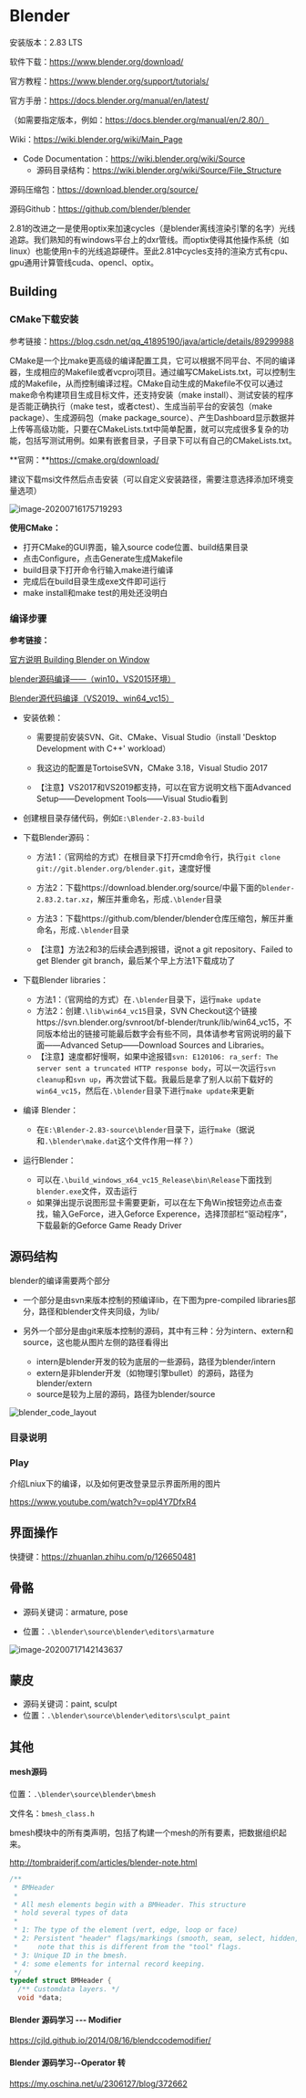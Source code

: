 # Blender

安装版本：2.83 LTS

软件下载：https://www.blender.org/download/

官方教程：https://www.blender.org/support/tutorials/

官方手册：https://docs.blender.org/manual/en/latest/

（如需要指定版本，例如：https://docs.blender.org/manual/en/2.80/）

Wiki：https://wiki.blender.org/wiki/Main_Page

- Code Documentation：https://wiki.blender.org/wiki/Source
  - 源码目录结构：https://wiki.blender.org/wiki/Source/File_Structure

源码压缩包：https://download.blender.org/source/

源码Github：https://github.com/blender/blender

2.81的改进之一是使用optix来加速cycles（是blender离线渲染引擎的名字）光线追踪。我们熟知的有windows平台上的dxr管线。而optix使得其他操作系统（如linux）也能使用n卡的光线追踪硬件。至此2.81中cycles支持的渲染方式有cpu、gpu通用计算管线cuda、opencl、optix。

## Building

### CMake下载安装

参考链接：https://blog.csdn.net/qq_41895190/java/article/details/89299988

CMake是一个比make更高级的编译配置工具，它可以根据不同平台、不同的编译器，生成相应的Makefile或者vcproj项目。通过编写CMakeLists.txt，可以控制生成的Makefile，从而控制编译过程。CMake自动生成的Makefile不仅可以通过make命令构建项目生成目标文件，还支持安装（make install）、测试安装的程序是否能正确执行（make test，或者ctest）、生成当前平台的安装包（make package）、生成源码包（make package_source）、产生Dashboard显示数据并上传等高级功能，只要在CMakeLists.txt中简单配置，就可以完成很多复杂的功能，包括写测试用例。如果有嵌套目录，子目录下可以有自己的CMakeLists.txt。

**官网：**https://cmake.org/download/

建议下载msi文件然后点击安装（可以自定义安装路径，需要注意选择添加环境变量选项）

![image-20200716175719293](image-20200716175719293.png)

**使用CMake：**

- 打开CMake的GUI界面，输入source code位置、build结果目录
- 点击Configure，点击Generate生成Makefile
- build目录下打开命令行输入make进行编译
- 完成后在build目录生成exe文件即可运行
- make install和make test的用处还没明白



### 编译步骤

**参考链接：**

[官方说明 Building Blender on Window](https://wiki.blender.org/wiki/Building_Blender/Windows)

[blender源码编译——（win10，VS2015环境）](https://blog.csdn.net/code_better/article/details/53434919)

[Blender源代码编译（VS2019、win64_vc15）](https://blog.csdn.net/lww_email/article/details/106940183)

- 安装依赖：

  - 需要提前安装SVN、Git、CMake、Visual Studio（install  'Desktop Development with C++' workload）

  - 我这边的配置是TortoiseSVN，CMake 3.18，Visual Studio 2017

  - 【注意】VS2017和VS2019都支持，可以在官方说明文档下面Advanced Setup——Development Tools——Visual Studio看到

- 创建根目录存储代码，例如`E:\Blender-2.83-build`

- 下载Blender源码：

  - 方法1：（官网给的方式）在根目录下打开cmd命令行，执行`git clone git://git.blender.org/blender.git`，速度好慢

  - 方法2：下载https://download.blender.org/source/中最下面的`blender-2.83.2.tar.xz`，解压并重命名，形成`.\blender`目录

  - 方法3：下载https://github.com/blender/blender仓库压缩包，解压并重命名，形成`.\blender`目录

  - 【注意】方法2和3的后续会遇到报错，说not a git repository、Failed to get Blender git branch，最后某个早上方法1下载成功了

- 下载Blender libraries：
  - 方法1：（官网给的方式）在`.\blender`目录下，运行`make update`
  - 方法2：创建`.\lib\win64_vc15`目录，SVN Checkout这个链接https://svn.blender.org/svnroot/bf-blender/trunk/lib/win64_vc15，不同版本给出的链接可能最后数字会有些不同，具体请参考官网说明的最下面——Advanced Setup——Download Sources and Libraries。
  - 【注意】速度都好慢啊，如果中途报错`svn: E120106: ra_serf: The server sent a truncated HTTP response body`，可以一次运行`svn cleanup`和`svn up`，再次尝试下载。我最后是拿了别人以前下载好的`win64_vc15`，然后在`.\blender`目录下进行`make update`来更新

- 编译 Blender：

  - 在`E:\Blender-2.83-source\blender`目录下，运行`make`（据说和`.\blender\make.dat`这个文件作用一样？）
- 运行Blender：

  - 可以在`.\build_windows_x64_vc15_Release\bin\Release`下面找到`blender.exe`文件，双击运行
  - 如果弹出提示说图形显卡需要更新，可以在左下角Win按钮旁边点击查找，输入GeForce，进入Geforce Experence，选择顶部栏“驱动程序”，下载最新的Geforce Game Ready Driver



## 源码结构


blender的编译需要两个部分

- 一个部分是由svn来版本控制的预编译lib，在下图为pre-compiled libraries部分，路径和blender文件夹同级，为lib/

- 另外一个部分是由git来版本控制的源码，其中有三种：分为intern、extern和source，这也能从图片左侧的路径看得出
  - intern是blender开发的较为底层的一些源码，路径为blender/intern
  - extern是非blender开发（如物理引擎bullet）的源码，路径为blender/extern
  - source是较为上层的源码，路径为blender/source

![blender_code_layout](blender_code_layout.jpg)

### 目录说明



### Play

介绍Lniux下的编译，以及如何更改登录显示界面所用的图片

https://www.youtube.com/watch?v=opl4Y7DfxR4

## 界面操作

快捷键：https://zhuanlan.zhihu.com/p/126650481

## 骨骼

- 源码关键词：armature, pose

- 位置：`.\blender\source\blender\editors\armature`

![image-20200717142143637](image-20200717142143637.png)

## 蒙皮

- 源码关键词：paint, sculpt
- 位置：`.\blender\source\blender\editors\sculpt_paint`

## 其他

#### mesh源码

位置：`.\blender\source\blender\bmesh`

文件名：`bmesh_class.h`

bmesh模块中的所有类声明，包括了构建一个mesh的所有要素，把数据组织起来。

http://tombraiderjf.com/articles/blender-note.html

```C++
/**
 * BMHeader
 *
 * All mesh elements begin with a BMHeader. This structure
 * hold several types of data
 *
 * 1: The type of the element (vert, edge, loop or face)
 * 2: Persistent "header" flags/markings (smooth, seam, select, hidden, etc)
 *     note that this is different from the "tool" flags.
 * 3: Unique ID in the bmesh.
 * 4: some elements for internal record keeping.
 */
typedef struct BMHeader {
  /** Customdata layers. */
  void *data;
```



#### Blender 源码学习 --- Modifier

https://cjld.github.io/2014/08/16/blendccodemodifier/

#### Blender 源码学习--Operator 转

https://my.oschina.net/u/2306127/blog/372662








